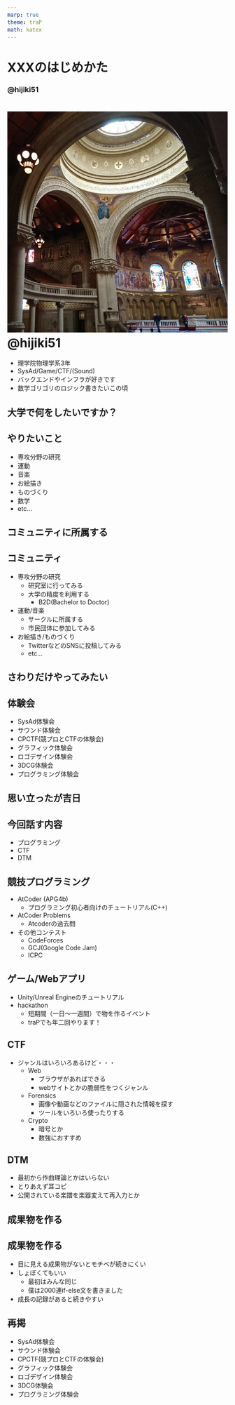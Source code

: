 ```yaml
---
marp: true
theme: traP
math: katex
---
```


<!--
headingDivider: 2
-->

<!--
class: slides
-->

# XXXのはじめかた



<!--
_class: title
-->

### @hijiki51

# ![](images/icon.JPG) @hijiki51

<!--
_class: user
-->

- 理学院物理学系3年
- SysAd/Game/CTF/(Sound)
- バックエンドやインフラが好きです
- 数学ゴリゴリのロジック書きたいこの頃


## 大学で何をしたいですか？

<!--
_class: subtitle
-->
## やりたいこと

- 専攻分野の研究
- 運動
- 音楽
- お絵描き
- ものづくり
- 数学
- etc... 


## コミュニティに所属する

<!--
_class: subtitle
-->
## コミュニティ

- 専攻分野の研究
  - 研究室に行ってみる
  - 大学の精度を利用する
    - B2D(Bachelor to Doctor)
- 運動/音楽
  - サークルに所属する
  - 市民団体に参加してみる
- お絵描き/ものづくり
  - TwitterなどのSNSに投稿してみる
  - etc...

## さわりだけやってみたい

<!--
_class: subtitle
-->
## 体験会

- SysAd体験会
- サウンド体験会
- CPCTF(競プロとCTFの体験会)
- グラフィック体験会
- ロゴデザイン体験会
- 3DCG体験会
- プログラミング体験会

## 思い立ったが吉日

<!--
_class: subtitle
-->

## 今回話す内容

- プログラミング
- CTF
- DTM

## 競技プログラミング
- AtCoder (APG4b)
  - プログラミング初心者向けのチュートリアル(C++)
- AtCoder Problems
  - Atcoderの過去問
- その他コンテスト
  - CodeForces
  - GCJ(Google Code Jam)
  - ICPC

## ゲーム/Webアプリ
- Unity/Unreal Engineのチュートリアル
- hackathon
  - 短期間（一日～一週間）で物を作るイベント
  - traPでも年二回やります！

## CTF
- ジャンルはいろいろあるけど・・・
  - Web
    - ブラウザがあればできる
    - webサイトとかの脆弱性をつくジャンル
  - Forensics
    - 画像や動画などのファイルに隠された情報を探す
    - ツールをいろいろ使ったりする
  - Crypto
    - 暗号とか
    - 数強におすすめ
## DTM
- 最初から作曲理論とかはいらない
- とりあえず耳コピ
- 公開されている楽譜を楽器変えて再入力とか
## 成果物を作る

<!--
_class: subtitle
-->

## 成果物を作る

- 目に見える成果物がないとモチベが続きにくい
- しょぼくてもいい
  - 最初はみんな同じ
  - 僕は2000連if-else文を書きました
- 成長の記録があると続きやすい


## 再掲

- SysAd体験会
- サウンド体験会
- CPCTF(競プロとCTFの体験会)
- グラフィック体験会
- ロゴデザイン体験会
- 3DCG体験会
- プログラミング体験会
